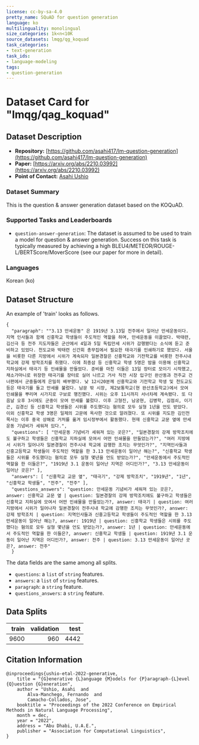 ```yaml
---
license: cc-by-sa-4.0
pretty_name: SQuAD for question generation
language: ko
multilinguality: monolingual
size_categories: 1k<n<10K
source_datasets: lmqg/qg_koquad
task_categories:
- text-generation
task_ids:
- language-modeling
tags:
- question-generation
---
```


# Dataset Card for "lmqg/qag_koquad"


## Dataset Description
- **Repository:** [https://github.com/asahi417/lm-question-generation](https://github.com/asahi417/lm-question-generation)
- **Paper:** [https://arxiv.org/abs/2210.03992](https://arxiv.org/abs/2210.03992)
- **Point of Contact:** [Asahi Ushio](http://asahiushio.com/)

### Dataset Summary
This is the question & answer generation dataset based on the KOQuAD.

### Supported Tasks and Leaderboards
* `question-answer-generation`: The dataset is assumed to be used to train a model for question & answer generation.
  Success on this task is typically measured by achieving a high BLEU4/METEOR/ROUGE-L/BERTScore/MoverScore (see our paper for more in detail).

### Languages
Korean (ko)

## Dataset Structure
An example of 'train' looks as follows.
```
{
  "paragraph": ""3.13 만세운동" 은 1919년 3.13일 전주에서 일어난 만세운동이다. 지역 인사들과 함께 신흥학교 학생들이 주도적인 역할을 하며, 만세운동을 이끌었다. 박태련, 김신극 등 전주 지도자들은 군산에서 4일과 5일 독립만세 시위가 감행됐다는 소식에 듣고 준비하고 있었다. 천도교와 박태련 신간회 총무집에서 필요한 태극기를 인쇄하기로 했었다. 서울을 비롯한 다른 지방에서 시위가 계속되자 일본경찰은 신흥학교와 기전학교를 비롯한 전주시내 학교에 강제 방학조치를 취했다. 이에 최종삼 등 신흥학교 학생 5명은 밤을 이용해 신흥학교 지하실에서 태극기 등 인쇄물을 만들었다. 준비를 마친 이들은 13일 장터로 모이기 시작했고, 채소가마니로 위장한 태극기를 장터로 실어 나르고 거사 직전 시장 입구인 완산동과 전주교 건너편에서 군중들에게 은밀히 배부했다. 낮 12시20분께 신흥학교와 기전학교 학생 및 천도교도 등은 태극기를 들고 만세를 불렀다. 남문 밖 시장, 제2보통학교(현 완산초등학교)에서 모여 인쇄물을 뿌리며 시가지로 구보로 행진했다. 시위는 오후 11시까지 서너차례 계속됐다. 또 다음날 오후 3시에도 군중이 모여 만세를 불렀다. 이후 고형진, 남궁현, 김병학, 김점쇠, 이기곤, 김경신 등 신흥학교 학생들은 시위를 주도했다는 혐의로 모두 실형 1년을 언도 받았다. 이외 신흥학교 학생 3명은 일제의 고문에 옥사한 것으로 알려졌다. 또 시위를 지도한 김인전 목사는 이후 중국 상해로 거처를 옮겨 임시정부에서 활동했다. 현재 신흥학교 교문 옆에 만세운동 기념비가 세워져 있다.",
  "questions": [ "만세운동 기념비가 세워져 있는 곳은?", "일본경찰의 강제 방학조치에도 불구하고 학생들은 신흥학교 지하실에 모여서 어떤 인쇄물을 만들었는가?", "여러 지방에서 시위가 일어나자 일본경찰이 전주시내 학교에 감행한 조치는 무엇인가?", "지역인사들과 신흥고등학교 학생들이 주도적인 역할을 한 3.13 만세운동이 일어난 해는?", "신흥학교 학생들은 시위를 주도했다는 혐의로 모두 실형 몇년을 언도 받았는가?", "만세운동에서 주도적인 역할을 한 이들은?", "1919년 3.1 운동이 일어난 지역은 어디인가?", "3.13 만세운동이 일어난 곳은?" ],
  "answers": [ "신흥학교 교문 옆", "태극기", "강제 방학조치", "1919년", "1년", "신흥학교 학생들", "전주", "전주" ],
  "questions_answers": "question: 만세운동 기념비가 세워져 있는 곳은?, answer: 신흥학교 교문 옆 | question: 일본경찰의 강제 방학조치에도 불구하고 학생들은 신흥학교 지하실에 모여서 어떤 인쇄물을 만들었는가?, answer: 태극기 | question: 여러 지방에서 시위가 일어나자 일본경찰이 전주시내 학교에 감행한 조치는 무엇인가?, answer: 강제 방학조치 | question: 지역인사들과 신흥고등학교 학생들이 주도적인 역할을 한 3.13 만세운동이 일어난 해는?, answer: 1919년 | question: 신흥학교 학생들은 시위를 주도했다는 혐의로 모두 실형 몇년을 언도 받았는가?, answer: 1년 | question: 만세운동에서 주도적인 역할을 한 이들은?, answer: 신흥학교 학생들 | question: 1919년 3.1 운동이 일어난 지역은 어디인가?, answer: 전주 | question: 3.13 만세운동이 일어난 곳은?, answer: 전주"
  }
```
The data fields are the same among all splits.
- `questions`: a `list` of `string` features. 
- `answers`: a `list` of `string` features.
- `paragraph`: a `string` feature.
- `questions_answers`: a `string` feature.

## Data Splits

|train|validation|test |
|----:|---------:|----:|
|9600 |     960  | 4442|


## Citation Information

```
@inproceedings{ushio-etal-2022-generative,
    title = "{G}enerative {L}anguage {M}odels for {P}aragraph-{L}evel {Q}uestion {G}eneration",
    author = "Ushio, Asahi  and
        Alva-Manchego, Fernando  and
        Camacho-Collados, Jose",
    booktitle = "Proceedings of the 2022 Conference on Empirical Methods in Natural Language Processing",
    month = dec,
    year = "2022",
    address = "Abu Dhabi, U.A.E.",
    publisher = "Association for Computational Linguistics",
}
```